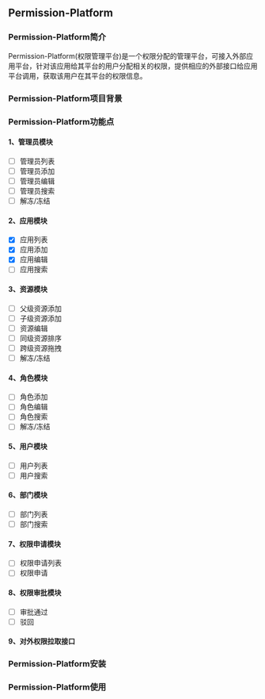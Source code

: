 ## Permission-Platform
### Permission-Platform简介
Permission-Platform(权限管理平台)是一个权限分配的管理平台，可接入外部应用平台，针对该应用给其平台的用户分配相关的权限，提供相应的外部接口给应用平台调用，获取该用户在其平台的权限信息。
### Permission-Platform项目背景
### Permission-Platform功能点
#### 1、管理员模块
- [ ] 管理员列表
- [ ] 管理员添加
- [ ] 管理员编辑
- [ ] 管理员搜索
- [ ] 解冻/冻结
#### 2、应用模块
- [x] 应用列表
- [x] 应用添加
- [x] 应用编辑
- [ ] 应用搜索
#### 3、资源模块
- [ ] 父级资源添加
- [ ] 子级资源添加
- [ ] 资源编辑
- [ ] 同级资源排序
- [ ] 跨级资源拖拽
- [ ] 解冻/冻结
#### 4、角色模块
- [ ] 角色添加
- [ ] 角色编辑
- [ ] 角色搜索
- [ ] 解冻/冻结
#### 5、用户模块
- [ ] 用户列表
- [ ] 用户搜索
#### 6、部门模块
- [ ] 部门列表
- [ ] 部门搜索
#### 7、权限申请模块
- [ ] 权限申请列表
- [ ] 权限申请
#### 8、权限审批模块
- [ ] 审批通过
- [ ] 驳回
#### 9、对外权限拉取接口

### Permission-Platform安装
### Permission-Platform使用

